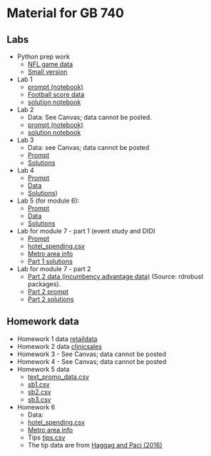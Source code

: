# Material for GB 740 


## Labs
- Python prep work
  - [NFL game data](https://raw.githubusercontent.com/dansacks/gb740/refs/heads/main/game_data.csv)
  - [Small version](https://raw.githubusercontent.com/dansacks/gb740/refs/heads/main/game_data_small.csv)
- Lab 1
  - [prompt (notebook)](https://colab.research.google.com/drive/1yw5J_Hv2Lpr0kGubjhAgg_uQn8ZtqO0e?usp=sharing)
  - [Football score data](https://raw.githubusercontent.com/dansacks/gb740/refs/heads/main/big_ten_2024_dataset.csv)
  - [solution notebook](https://colab.research.google.com/drive/1mTzYlXDT0Zwv8N-QuoAYX5Mhn78YYaxt?usp=sharing) 
- Lab 2
  - Data: See Canvas; data cannot be posted.
  - [prompt (notebook)](https://colab.research.google.com/drive/1sRlMUYSxeqtuLcaBzRtvDKXJu_bdmOMC)
  - [solution notebook](https://colab.research.google.com/drive/1L4VUGIm1lnVgSsoS8QrWKFY4pWyHuzdV) 
- Lab 3
  - Data: see Canvas; data cannot be posted
  - [Prompt](https://colab.research.google.com/drive/1Hl5vhyi-s9womluj5wDI43vTq44DhT_-#scrollTo=qNtVZ3yysb6i)
  - [Solutions](https://colab.research.google.com/drive/1yrfXVs9pUZRbLXaXJ2vS9b718zGTFQIC)
- Lab 4 
  - [Prompt](https://colab.research.google.com/drive/1yLO3QbBJw53AE7gCX1ZDhUDBJy-C9p4t?usp=sharing)
  - [Data](https://raw.githubusercontent.com/dansacks/gb740/5811a8f33ff017d2ca4a426d9a3a81c2c6fba7e9/constructco_incidents.csv)
  - [Solutions](https://colab.research.google.com/drive/1pA7dYo9L0gqK3-UN84cVVgjeww3CRSPd?usp=sharing))
- Lab 5 (for module 6):
  - [Prompt](https://colab.research.google.com/drive/1-BO_9UY53RGVyP2wHziqbrxNrurCvbTv?usp=sharing)
  - [Data](https://raw.githubusercontent.com/dansacks/gb740/refs/heads/main/interest_rate_experiment.csv)
  - [Solutions](https://colab.research.google.com/drive/11grE9_iEeWE-kju3I9idrNwdKUvmRCYn?usp=sharing)
- Lab for module 7 - part 1 (event study and DID)
  - [Prompt](https://colab.research.google.com/drive/1FG8xOKL1Z6Ul9wi0eEQb4AJ_rBFBkU4W?usp=sharing)
  - [hotel_spending.csv](https://raw.githubusercontent.com/dansacks/gb740/refs/heads/main/hotel_spend.csv)
  - [Metro area info](https://raw.githubusercontent.com/dansacks/gb740/refs/heads/main/top50_metros_dates.csv)
  - [Part 1 solutions](https://colab.research.google.com/drive/1J03JllEOh2ZWoLRIRxCQU5WvNXiAPIKp?usp=sharing)
- Lab for module 7 - part 2
  - [Part 2 data (incumbency advantage data)](https://raw.githubusercontent.com/rdpackages/rdrobust/master/Python/rdrobust_senate.csv) (Source: rdrobust packages).
  - [Part 2 prompt](https://colab.research.google.com/drive/1rKHBmbmVURx4Qjkpzx51NasjiXauvKa4)
  - [Part 2 solutions](https://colab.research.google.com/drive/1yCqoJttfQO2vWe52dtEx0k9XE704lFVp?usp=sharing)
  
## Homework data
- Homework 1 data [retaildata](https://raw.githubusercontent.com/dansacks/gb740/main/retaildata.csv)
- Homework 2 data [clinicsales](https://raw.githubusercontent.com/dansacks/gb740/main/clinicsales.csv)
- Homework 3 - See Canvas; data cannot be posted
- Homework 4 - See Canvas; data cannot be posted
- Homework 5 data
  - [text_promo_data.csv](https://raw.githubusercontent.com/dansacks/gb740/refs/heads/main/text_promo_data.csv)
  - [sb1.csv](https://raw.githubusercontent.com/dansacks/gb740/refs/heads/main/sb1.csv)
  - [sb2.csv](https://raw.githubusercontent.com/dansacks/gb740/refs/heads/main/sb2.csv)
  - [sb3.csv](https://raw.githubusercontent.com/dansacks/gb740/refs/heads/main/sb3.csv)
- Homework 6
  - Data:
   - [hotel_spending.csv](https://raw.githubusercontent.com/dansacks/gb740/refs/heads/main/hotel_spend.csv)
   - [Metro area info](https://raw.githubusercontent.com/dansacks/gb740/refs/heads/main/top50_metros_dates.csv)
  - Tips [tips.csv](https://raw.githubusercontent.com/dansacks/gb740/main/tips.csv)
   - The tip data are from [Haggag and Paci (2016)](https://www.aeaweb.org/articles?id=10.1257/app.6.3.1)
 

